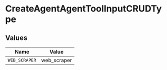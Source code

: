 # CreateAgentAgentToolInputCRUDType


## Values

| Name          | Value         |
| ------------- | ------------- |
| `WEB_SCRAPER` | web_scraper   |